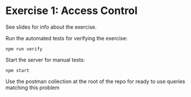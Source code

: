 # Exercise 1: Access Control

See slides for info about the exercise.

Run the automated tests for verifying the exercise:

`npm run verify`

Start the server for manual tests:

`npm start`

Use the postman collection at the root of the repo for ready to use queries matching this problem
